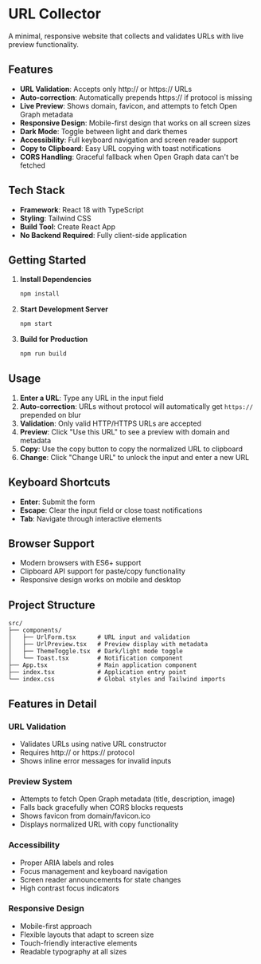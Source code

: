 # URL Collector

A minimal, responsive website that collects and validates URLs with live preview functionality.

## Features

- **URL Validation**: Accepts only http:// or https:// URLs
- **Auto-correction**: Automatically prepends https:// if protocol is missing
- **Live Preview**: Shows domain, favicon, and attempts to fetch Open Graph metadata
- **Responsive Design**: Mobile-first design that works on all screen sizes
- **Dark Mode**: Toggle between light and dark themes
- **Accessibility**: Full keyboard navigation and screen reader support
- **Copy to Clipboard**: Easy URL copying with toast notifications
- **CORS Handling**: Graceful fallback when Open Graph data can't be fetched

## Tech Stack

- **Framework**: React 18 with TypeScript
- **Styling**: Tailwind CSS
- **Build Tool**: Create React App
- **No Backend Required**: Fully client-side application

## Getting Started

1. **Install Dependencies**
   ```bash
   npm install
   ```

2. **Start Development Server**
   ```bash
   npm start
   ```

3. **Build for Production**
   ```bash
   npm run build
   ```

## Usage

1. **Enter a URL**: Type any URL in the input field
2. **Auto-correction**: URLs without protocol will automatically get `https://` prepended on blur
3. **Validation**: Only valid HTTP/HTTPS URLs are accepted
4. **Preview**: Click "Use this URL" to see a preview with domain and metadata
5. **Copy**: Use the copy button to copy the normalized URL to clipboard
6. **Change**: Click "Change URL" to unlock the input and enter a new URL

## Keyboard Shortcuts

- **Enter**: Submit the form
- **Escape**: Clear the input field or close toast notifications
- **Tab**: Navigate through interactive elements

## Browser Support

- Modern browsers with ES6+ support
- Clipboard API support for paste/copy functionality
- Responsive design works on mobile and desktop

## Project Structure

```
src/
├── components/
│   ├── UrlForm.tsx      # URL input and validation
│   ├── UrlPreview.tsx   # Preview display with metadata
│   ├── ThemeToggle.tsx  # Dark/light mode toggle
│   └── Toast.tsx        # Notification component
├── App.tsx              # Main application component
├── index.tsx            # Application entry point
└── index.css            # Global styles and Tailwind imports
```

## Features in Detail

### URL Validation
- Validates URLs using native URL constructor
- Requires http:// or https:// protocol
- Shows inline error messages for invalid inputs

### Preview System
- Attempts to fetch Open Graph metadata (title, description, image)
- Falls back gracefully when CORS blocks requests
- Shows favicon from domain/favicon.ico
- Displays normalized URL with copy functionality

### Accessibility
- Proper ARIA labels and roles
- Focus management and keyboard navigation
- Screen reader announcements for state changes
- High contrast focus indicators

### Responsive Design
- Mobile-first approach
- Flexible layouts that adapt to screen size
- Touch-friendly interactive elements
- Readable typography at all sizes
